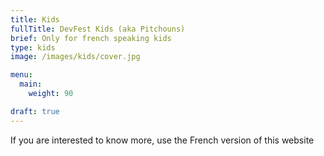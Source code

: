 ```yaml
---
title: Kids
fullTitle: DevFest Kids (aka Pitchouns)
brief: Only for french speaking kids
type: kids
image: /images/kids/cover.jpg

menu:
  main:
    weight: 90

draft: true
---
```


If you are interested to know more, use the French version of this website
